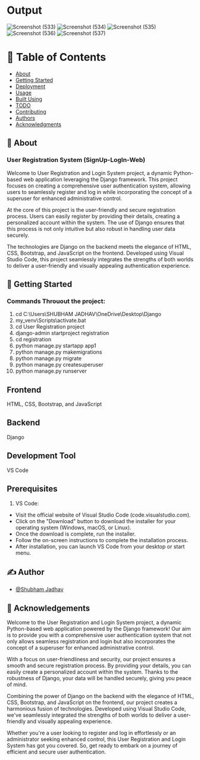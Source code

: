 # Output
![Screenshot (533)](https://github.com/shubhamj-26/SignUp-LogIn-Web/assets/129495808/67f94ecc-7753-4849-b967-10af7a493b0b)
![Screenshot (534)](https://github.com/shubhamj-26/SignUp-LogIn-Web/assets/129495808/e6e0f47d-66d8-4bb3-a81d-f7ed71e607bf)
![Screenshot (535)](https://github.com/shubhamj-26/SignUp-LogIn-Web/assets/129495808/604b46eb-948b-4c07-86a8-debf7665c0a3)
![Screenshot (536)](https://github.com/shubhamj-26/SignUp-LogIn-Web/assets/129495808/2f68f97f-7fa8-438b-8da1-31b96cd423f8)
![Screenshot (537)](https://github.com/shubhamj-26/SignUp-LogIn-Web/assets/129495808/14978456-51b5-4f36-a7b4-2d0adc206ad0)


# 📝 Table of Contents
- [About](#about)
- [Getting Started](#getting_started)
- [Deployment](#deployment)
- [Usage](#usage)
- [Built Using](#built_using)
- [TODO](../TODO.md)
- [Contributing](../CONTRIBUTING.md)
- [Authors](#authors)
- [Acknowledgments](#acknowledgement)

## 🧐 About <a name = "about"></a>
### User Registration System (SignUp-LogIn-Web)

Welcome to User Registration and Login System project, a dynamic Python-based web application leveraging the Django framework. This project focuses on creating a comprehensive user authentication system, allowing users to seamlessly register and log in while incorporating the concept of a superuser for enhanced administrative control.

At the core of this project is the user-friendly and secure registration process. Users can easily register by providing their details, creating a personalized account within the system. The use of Django ensures that this process is not only intuitive but also robust in handling user data securely.

The technologies are Django on the backend meets the elegance of HTML, CSS, Bootstrap, and JavaScript on the frontend. Developed using Visual Studio Code, this project seamlessly integrates the strengths of both worlds to deliver a user-friendly and visually appealing authentication experience.

## 🏁 Getting Started <a name = "getting_started"></a>

### Commands Throuout the project:
1.	cd C:\Users\SHUBHAM JADHAV\OneDrive\Desktop\Django
2. 	my_venv\Scripts\activate.bat
3. 	cd User Registration project
4. 	django-admin startproject registration
5. 	cd registration
6. 	python manage.py startapp app1
7. 	python manage.py makemigrations
8. 	python manage.py migrate
9. 	python manage.py createsuperuser
10. python manage.py runserver

## Frontend
HTML, CSS, Bootstrap, and JavaScript

## Backend
Django

## Development Tool
VS Code

## Prerequisites
1. VS Code:
- Visit the official website of Visual Studio Code (code.visualstudio.com).
- Click on the "Download" button to download the installer for your operating system (Windows, macOS, or Linux).
- Once the download is complete, run the installer.
- Follow the on-screen instructions to complete the installation process.
- After installation, you can launch VS Code from your desktop or start menu.

## ✍️ Author <a name = "author"></a>
- [@Shubham Jadhav](https://github.com/shubhamj-26)

## 🎉 Acknowledgements <a name = "acknowledgement"></a>
Welcome to the User Registration and Login System project, a dynamic Python-based web application powered by the Django framework! Our aim is to provide you with a comprehensive user authentication system that not only allows seamless registration and login but also incorporates the concept of a superuser for enhanced administrative control.

With a focus on user-friendliness and security, our project ensures a smooth and secure registration process. By providing your details, you can easily create a personalized account within the system. Thanks to the robustness of Django, your data will be handled securely, giving you peace of mind.

Combining the power of Django on the backend with the elegance of HTML, CSS, Bootstrap, and JavaScript on the frontend, our project creates a harmonious fusion of technologies. Developed using Visual Studio Code, we've seamlessly integrated the strengths of both worlds to deliver a user-friendly and visually appealing experience.

Whether you're a user looking to register and log in effortlessly or an administrator seeking enhanced control, this User Registration and Login System has got you covered. So, get ready to embark on a journey of efficient and secure user authentication.
